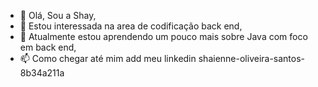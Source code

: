 - 👋 Olá, Sou a Shay,
- 👀 Estou interessada na area de codificação back end,
- 🌱 Atualmente estou aprendendo um pouco mais sobre Java com foco em back end,
- 📫 Como chegar até mim add meu linkedin shaienne-oliveira-santos-8b34a211a

<!---
shaienne23/shaienne23 is a ✨ special ✨ repository because its `README.md` (this file) appears on your GitHub profile.
You can click the Preview link to take a look at your changes.
--->
